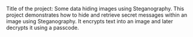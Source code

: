 Title of the project: Some data hiding images using Steganography.
This project demonstrates how to hide and retrieve secret messages within an image using Steganography. It encrypts text into an image and later decrypts it using a passcode.
